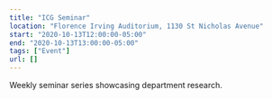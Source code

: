 ```yaml
---
title: "ICG Seminar"
location: "Florence Irving Auditorium, 1130 St Nicholas Avenue"
start: "2020-10-13T12:00:00-05:00"
end: "2020-10-13T13:00:00-05:00"
tags: ["Event"]
url: []
---
```


Weekly seminar series showcasing department research.

<!-- endexcerpt -->
